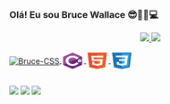 ### Olá! Eu sou Bruce Wallace 😎👨‍💻💻

<div align="center">
  <a href="https://github.com/BruceAlves">
  <img height="190em" src="https://github-readme-stats.vercel.app/api?username=BruceAlves&show_icons=true&theme=dark&include_all_commits=true&count_private=true"/>
  <img height="190em" src="https://github-readme-stats.vercel.app/api/top-langs/?username=BruceAlves&layout=compact&langs_count=7&theme=dark"/>
</div>
   
  <div style="display: inline_block"><br>
  
  <img align="center" alt="Bruce-CSS" height="30" width="40" src="https://cdn.jsdelivr.net/gh/devicons/devicon/icons/javascript/javascript-original.svg" />    
  <img align="center" alt="Rafa-Csharp" height="30" width="40" src="https://raw.githubusercontent.com/devicons/devicon/master/icons/csharp/csharp-original.svg">
  <img align="center" alt="BruceAlves-HTML" height="30" width="40" src="https://raw.githubusercontent.com/devicons/devicon/master/icons/html5/html5-original.svg">
  <img align="center" alt="Bruce-CSS" height="30" width="40" src="https://raw.githubusercontent.com/devicons/devicon/master/icons/css3/css3-original.svg">
</div>
  
  ##
  <div>
    <a href="https://api.whatsapp.com/send?phone=553197127523" target="_blank"><img src="https://img.shields.io/badge/WhatsApp-25D366?style=for-the-badge&logo=whatsapp&logoColor=white"></a>
     <a href="brucewallace144@gmail.com" target="_blank"><img src="https://img.shields.io/badge/Gmail-D14836?style=for-the-badge&logo=gmail&logoColor=white"></a>
    <a href="https://www.linkedin.com/in/bruce-wallace%F0%9F%91%A8%F0%9F%8F%BB%E2%80%8D%F0%9F%92%BB-461127232/" target="_blank"><img src="https://img.shields.io/badge/-LinkedIn-%230077B5?style=for-the-badge&logo=linkedin&logoColor=white" target="_blank"></a>

   </div>
  
